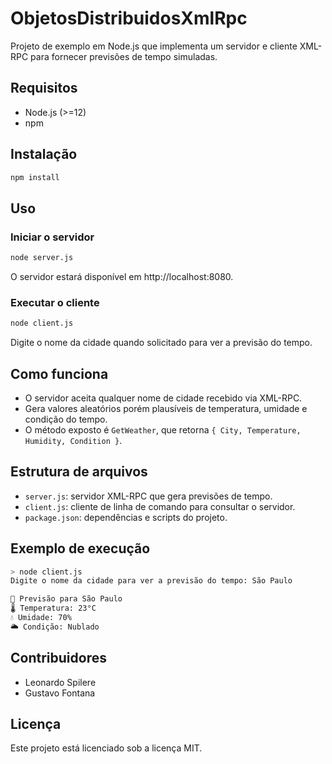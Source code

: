 # ObjetosDistribuidosXmlRpc

Projeto de exemplo em Node.js que implementa um servidor e cliente XML-RPC para fornecer previsões de tempo simuladas.

## Requisitos

- Node.js (>=12)
- npm

## Instalação

```bash
npm install
```

## Uso

### Iniciar o servidor

```bash
node server.js
```

O servidor estará disponível em http://localhost:8080.

### Executar o cliente

```bash
node client.js
```

Digite o nome da cidade quando solicitado para ver a previsão do tempo.

## Como funciona

- O servidor aceita qualquer nome de cidade recebido via XML-RPC.
- Gera valores aleatórios porém plausíveis de temperatura, umidade e condição do tempo.
- O método exposto é `GetWeather`, que retorna `{ City, Temperature, Humidity, Condition }`.

## Estrutura de arquivos

- `server.js`: servidor XML-RPC que gera previsões de tempo.
- `client.js`: cliente de linha de comando para consultar o servidor.
- `package.json`: dependências e scripts do projeto.

## Exemplo de execução

```bash
> node client.js
Digite o nome da cidade para ver a previsão do tempo: São Paulo

📍 Previsão para São Paulo
🌡️ Temperatura: 23°C
💧 Umidade: 70%
🌥️ Condição: Nublado
```

## Contribuidores

- Leonardo Spilere
- Gustavo Fontana

## Licença

Este projeto está licenciado sob a licença MIT.